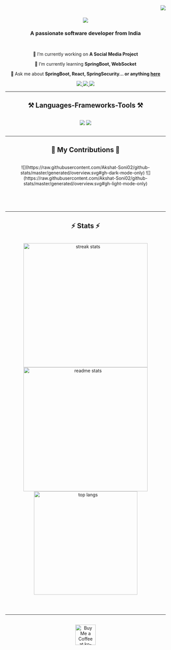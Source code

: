 <img align="right" src="https://visitor-badge.laobi.icu/badge?page_id=Akshat-Soni02.Akshat-Soni02" />

<h1 align="center">
    <img src="https://readme-typing-svg.herokuapp.com/?font=Righteous&size=35&center=true&vCenter=true&width=500&height=70&duration=4000&lines=Hi+There!+👋;+I'm+Akshat+Soni!;" />
</h1>

<h3 align="center">A passionate software developer from India</h3>

<br/>

<div align="center">
 
 🔭 I’m currently working on **A Social Media Project**
 
 🌱 I’m currently learning **SpringBoot, WebSocket**

💬 Ask me about **SpringBoot, React, SpringSecurity... or anything [here](https://github.com/Akshat-Soni02/Akshat-Soni02/issues)**

 </div>
 
<div align="center"> 
  <a href="mailto:akshatsonibhl99@gmail.com">
    <img src="https://img.shields.io/badge/Gmail-333333?style=for-the-badge&logo=gmail&logoColor=red" />
  </a>
  <a href="https://linkedin.com/in/-akshat-soni/" target="_blank">
    <img src="https://img.shields.io/badge/LinkedIn-0077B5?style=for-the-badge&logo=linkedin&logoColor=white" target="_blank" />
  </a>
  <a href="https://github.com/Akshat-Soni02" target="_blank">
     <img src="https://img.shields.io/badge/Portfolio-FF5722?style=for-the-badge&logo=todoist&logoColor=white" target="_blank" /> <!-- sqlite, safari, google-chrome are other good icon options -->
  </a>
</div>

 <hr/>
 
<h2 align="center">⚒️ Languages-Frameworks-Tools ⚒️</h2>
<br/>
<div align="center">
    <img src="https://skillicons.dev/icons?i=react,bootstrap,mui,html,css,vscode,github,tailwind,git,r" />
    <img src="https://skillicons.dev/icons?i=springboot,nodejs,javascript,typescript,express,mongodb,c,java,mysql" /><br>
</div>

<br/>
<hr/>

<div align="center">
  <h2>🐍 My Contributions 🐍</h2>
  <br>
<!--   <img alt="snake eating my contributions" src="https://raw.githubusercontent.com/Akshat-Soni02/Akshat-Soni02/output/github-contribution-grid-snake.svg" /> -->
<!--   [![Akshat's GitHub stats](https://github-readme-stats.vercel.app/api?username=Akshat-Soni02)](https://github.com/anuraghazra/github-readme-stats) -->
  ![](https://raw.githubusercontent.com/Akshat-Soni02/github-stats/master/generated/overview.svg#gh-dark-mode-only)
  ![](https://raw.githubusercontent.com/Akshat-Soni02/github-stats/master/generated/overview.svg#gh-light-mode-only)
  
  <br/><br/><br/>
</div>

<hr/>

<h2 align="center">⚡ Stats ⚡</h2>
<br>
<div align=center>
  <img width=390 src="https://github-readme-streak-stats-Akshat-Soni02.vercel.app/?user=Akshat-Soni02&count_private=true&theme=react&border_radius=10" alt="streak stats"/>
  <img width=390 src="https://github-readme-stats-Akshat-Soni02.vercel.app/api?username=Akshat-Soni02&count_private=true&show_icons=true&theme=react&rank_icon=github&border_radius=10" alt="readme stats" />
  <br/>
  <img width=325 align="center" src="https://github-readme-stats-Akshat-Soni02.vercel.app/api/top-langs/?username=Akshat-Soni02&hide=HTML&langs_count=8&layout=compact&theme=react&border_radius=10&size_weight=0.5&count_weight=0.5&exclude_repo=github-readme-stats" alt="top langs" />
</div>

<br/><br/>

<hr/>

<br/>

<div align="center">
<a href='https://ko-fi.com/V7V4RAK9C' target='_blank'><img height='64' style='border:0px;height:64px;' src='https://storage.ko-fi.com/cdn/kofi1.png?v=3' border='0' alt='Buy Me a Coffee at ko-fi.com' /></a>
</div>

<br/>

